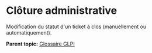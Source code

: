 Clôture administrative
======================

Modification du statut d'un ticket à clos (manuellement ou
automatiquement).

**Parent topic:** [Glossaire GLPI](../../glpi/glossary.html)
